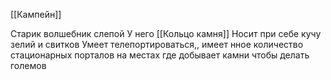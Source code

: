 [[Кампейн]]

Старик волшебник слепой
У него [[Кольцо камня]]
Носит при себе кучу зелий и свитков
Умеет телепортироваться,, имеет нное количество стационарных порталов на местах где добывает камни чтобы делать големов